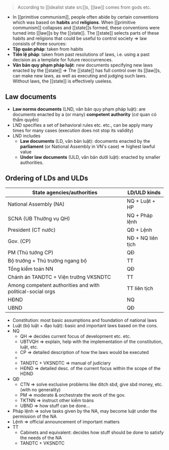 > According to [[idealist state src]]s, [[law]] comes from gods etc.
- In [[primitive communism]], people often abide by certain conventions which was based on **habits** and **religions**. When [[primitive communism]] collapses and [[state]]s formed, these conventions were turned into [[law]]s by the [[state]].
The [[state]] selects parts of these habits and religions that could be useful to control society => law consists of three sources:
- **Tập quán pháp**: taken from habits
- **Tiền lệ pháp**: taken from past resolutions of laws, i.e. using a past decision as a template for future reoccurrences.
- **Văn bản quy phạm pháp luật**: new documents specifying new laws enacted by the [[state]]
=> The [[state]] has full control over its [[law]]s, can make new laws, as well as executing and judging such laws. Without laws, the [[state]] is effectively useless.

## Law documents
- **Law norms documents** (LND, văn bản quy phạm pháp luật): are documents enacted by a (or many) **competent authority** (cơ quan có thẩm quyền)
- LND specifies a set of behavioral rules etc. etc., can be apply many times for many cases (execution does not stop its validity)
- LND includes
	- **Law documents** (LD, văn bản luật): documents enacted by the **parliament** (or National Assembly in VN's case) => highest lawful value
	- **Under law documents** (ULD, văn bản dưới luật): enacted by smaller authorities.

## Ordering of LDs and ULDs

| State agencies/authorities                                 | LD/ULD kinds      |
| ---------------------------------------------------------- | ----------------- |
| National Assembly (NA)                                     | NQ + Luật + HP    |
| SCNA (UB Thường vụ QH)                                     | NQ + Pháp lệnh    |
| President (CT nước)                                        | QĐ + Lệnh         |
| Gov. (CP)                                                  | NĐ + NQ liên tịch |
| PM (Thủ tướng CP)                                          | QĐ                |
| Bộ trưởng + Thủ trưởng ngang bộ                            | TT                |
| Tổng kiểm toán NN                                          | QĐ                |
| Chánh án TANDTC + Viện trưởng VKSNDTC                      | TT                |
| Among competent authorities and with political-social orgs | TT liên tịch      |
| HĐND                                                       | NQ                |
| UBND                                                       | QĐ                |

- Constitution: most basic assumptions and foundation of national laws
- Luật (bộ luật + đạo luật): basic and important laws based on the cons.
- NQ
	- QH => decides current focus of development etc. etc.
	- UBTVQH => explain, help with the implementation of the constitution, luật, etc.
	- CP => detailed description of how the laws would be executed
	- 
	- TANDTC + VKSNDTC => manual of judiciary
	- HĐND => detailed desc. of the current focus within the scope of the HDND
- QĐ
	- CTN => solve exclusive problems like ditch sbd, give sbd money, etc. (with no generality)
	- PM => moderate & orchestrate the work of the gov.
	- TKTNN => instruct other kiểm toáns
	- UBND => how stuff can be done...
- Pháp lệnh => solve tasks given by the NA, may become luật under the permission of the NA
- Lệnh => official announcement of important matters
- TT
	- Cabinets and equivalent: decides how stuff should be done to satisfy the needs of the NA
	- TANDTC + VKSNDTC